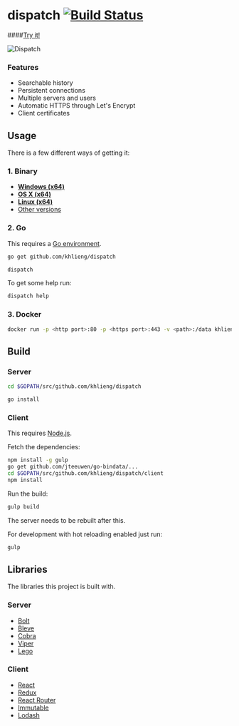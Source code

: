 # dispatch [![Build Status](https://travis-ci.org/khlieng/dispatch.svg?branch=master)](https://travis-ci.org/khlieng/dispatch)

####[Try it!](https://dispatch.khlieng.com)

![Dispatch](https://khlieng.com/dispatch.png)

### Features
* Searchable history
* Persistent connections
* Multiple servers and users
* Automatic HTTPS through Let's Encrypt
* Client certificates

## Usage
There is a few different ways of getting it:

### 1. Binary
- **[Windows (x64)](https://github.com/khlieng/dispatch/releases/download/v0.1/dispatch_windows_amd64.zip)**
- **[OS X (x64)](https://github.com/khlieng/dispatch/releases/download/v0.1/dispatch_darwin_amd64.zip)**
- **[Linux (x64)](https://github.com/khlieng/dispatch/releases/download/v0.1/dispatch_linux_amd64.tar.gz)**
- [Other versions](https://github.com/khlieng/dispatch/releases)

### 2. Go
This requires a [Go environment](http://golang.org/doc/install).

```bash
go get github.com/khlieng/dispatch

dispatch
```

To get some help run:
```bash
dispatch help
```

### 3. Docker
```bash
docker run -p <http port>:80 -p <https port>:443 -v <path>:/data khlieng/dispatch
```

## Build

### Server
```bash
cd $GOPATH/src/github.com/khlieng/dispatch

go install
```

### Client
This requires [Node.js](https://nodejs.org).

Fetch the dependencies:
```bash
npm install -g gulp
go get github.com/jteeuwen/go-bindata/...
cd $GOPATH/src/github.com/khlieng/dispatch/client
npm install
```

Run the build:
```bash
gulp build
```

The server needs to be rebuilt after this.

For development with hot reloading enabled just run:
```bash
gulp
```

## Libraries
The libraries this project is built with.

### Server
- [Bolt](https://github.com/boltdb/bolt)
- [Bleve](https://github.com/blevesearch/bleve)
- [Cobra](https://github.com/spf13/cobra)
- [Viper](https://github.com/spf13/viper)
- [Lego](https://github.com/xenolf/lego)

### Client
- [React](https://github.com/facebook/react)
- [Redux](https://github.com/rackt/redux)
- [React Router](https://github.com/rackt/react-router)
- [Immutable](https://github.com/facebook/immutable-js)
- [Lodash](https://github.com/lodash/lodash)
